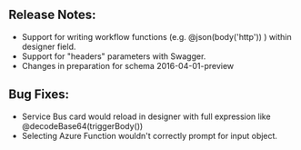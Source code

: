 ## Release Notes:
* Support for writing workflow functions (e.g. @json(body('http')) ) within designer field.
* Support for "headers" parameters with Swagger.
* Changes in preparation for schema 2016-04-01-preview

## Bug Fixes:
* Service Bus card would reload in designer with full expression like @decodeBase64(triggerBody())
* Selecting Azure Function wouldn't correctly prompt for input object.
